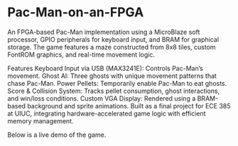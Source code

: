 # Pac-Man-on-an-FPGA
An FPGA-based Pac-Man implementation using a MicroBlaze soft processor, GPIO peripherals for keyboard input, and BRAM for graphical storage. The game features a maze constructed from 8x8 tiles, custom FontROM graphics, and real-time movement logic.

Features
Keyboard Input via USB (MAX3241E): Controls Pac-Man’s movement.
Ghost AI: Three ghosts with unique movement patterns that chase Pac-Man.
Power Pellets: Temporarily enable Pac-Man to eat ghosts.
Score & Collision System: Tracks pellet consumption, ghost interactions, and win/loss conditions.
Custom VGA Display: Rendered using a BRAM-based background and sprite animations.
Built as a final project for ECE 385 at UIUC, integrating hardware-accelerated game logic with efficient memory management.

Below is a live demo of the game.
